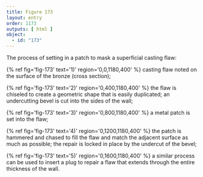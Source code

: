 ```yaml
---
title: Figure 173
layout: entry
order: 1173
outputs: [ html ]
object:
  - id: "173"
---
```


The process of setting in a patch to mask a superficial casting flaw: 

{% ref fig='fig-173' text='1)' region='0,0,1180,400' %} casting flaw noted on the surface of the bronze (cross section); 

{% ref fig='fig-173' text='2)' region='0,400,1180,400' %} the flaw is chiseled to create a geometric shape that is easily duplicated; an undercutting bevel is cut into the sides of the wall; 

{% ref fig='fig-173' text='3)' region='0,800,1180,400' %} a metal patch is set into the flaw; 

{% ref fig='fig-173' text='4)' region='0,1200,1180,400' %} the patch is hammered and chased to fill the flaw and match the adjacent surface as much as possible; the repair is locked in place by the undercut of the bevel; 

{% ref fig='fig-173' text='5)' region='0,1600,1180,400' %} a similar process can be used to insert a plug to repair a flaw that extends through the entire thickness of the wall.
